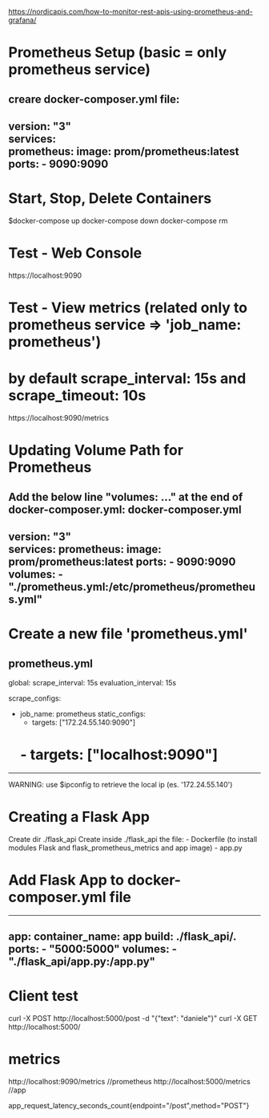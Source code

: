 https://nordicapis.com/how-to-monitor-rest-apis-using-prometheus-and-grafana/

# Prometheus Setup (basic = only prometheus service) #
creare docker-composer.yml file:
-------------------------------------
version: "3"  
services:  
  prometheus:
    image: prom/prometheus:latest
    ports:
    - 9090:9090
-------------------------------------

# Start, Stop, Delete Containers
$docker-compose up
docker-compose down
docker-compose rm

# Test - Web Console #
https://localhost:9090 

# Test - View metrics (related only to prometheus service => 'job_name: prometheus')
# by default scrape_interval: 15s and scrape_timeout: 10s
https://localhost:9090/metrics

# Updating Volume Path for Prometheus #
Add the below line "volumes: ..." at the end of docker-composer.yml:
docker-composer.yml
-------------------------------------
version: "3"  
services:
 prometheus:
      image: prom/prometheus:latest
      ports:
      - 9090:9090
      volumes:
      - "./prometheus.yml:/etc/prometheus/prometheus.yml"
------------------------------------

# Create a new file 'prometheus.yml'
prometheus.yml
-------------------------------------
global:
  scrape_interval: 15s
  evaluation_interval: 15s

scrape_configs:
  - job_name: prometheus
    static_configs:
      - targets: ["172.24.55.140:9090"]   
      # - targets: ["localhost:9090"]   
-------------------------------------
WARNING: use $ipconfig to retrieve the local ip (es. '172.24.55.140')

# Creating a Flask App
Create dir ./flask_api
Create inside ./flask_api the file:
    - Dockerfile (to install modules Flask and flask_prometheus_metrics and app image)
    - app.py 

# Add Flask App to docker-composer.yml file
-------------------
app:
      container_name: app
      build: ./flask_api/.
      ports:
      - "5000:5000"
      volumes:
      - "./flask_api/app.py:/app.py"
-------------------

# Client test
curl -X POST http://localhost:5000/post -d "{\"text\": \"daniele\"}"
curl -X GET http://localhost:5000/

# metrics
http://localhost:9090/metrics //prometheus
http://localhost:5000/metrics //app

app_request_latency_seconds_count{endpoint="/post",method="POST"} 
